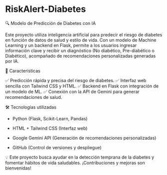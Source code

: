 # RiskAlert-Diabetes

🔍 Modelo de Predicción de Diabetes con IA

Este proyecto utiliza inteligencia artificial para predecir el riesgo de diabetes en función de datos de salud y estilo de vida. Con un modelo de Machine Learning y un backend en Flask, permite a los usuarios ingresar información clave y recibir un diagnóstico (No diabético, Pre-diabético o Diabético), acompañado de recomendaciones personalizadas generadas por IA.

🚀 Características

✅ Predicción rápida y precisa del riesgo de diabetes.
✅ Interfaz web sencilla con Tailwind CSS y HTML.
✅ Backend en Flask con integración de un modelo de ML.
✅ Conexión con la API de Gemini para generar recomendaciones de salud.

🛠 Tecnologías utilizadas

- Python (Flask, Scikit-Learn, Pandas)

- HTML + Tailwind CSS (Interfaz web)

- Google Gemini API (Generación de recomendaciones personalizadas)

- GitHub (Control de versiones y despliegue)


💡 Este proyecto busca ayudar en la detección temprana de la diabetes y fomentar hábitos de vida saludables. ¡Contribuciones y mejoras son bienvenidas!
